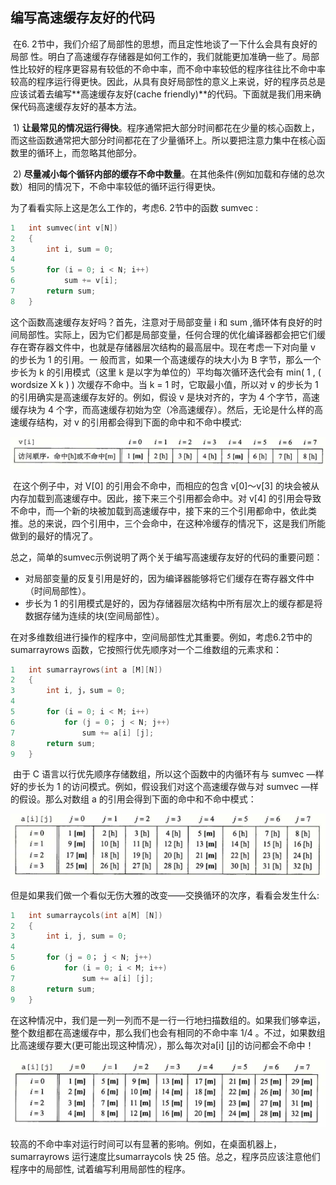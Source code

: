 ## 编写高速缓存友好的代码

​		在6. 2节中，我们介绍了局部性的思想，而且定性地谈了一下什么会具有良好的局部 性。明白了高速缓存存储器是如何工作的，我们就能更加准确一些了。局部性比较好的程序更容易有较低的不命中率，而不命中率较低的程序往往比不命中率较高的程序运行得更快。因此，从具有良好局部性的意义上来说，好的程序员总是应该试着去编写**高速缓存友好(cache friendly)**的代码。下面就是我们用来确保代码高速缓存友好的基本方法。

​		1)	**让最常见的情况运行得快**。程序通常把大部分时间都花在少量的核心函数上，而这些函数通常把大部分时间都花在了少量循环上。所以要把注意力集中在核心函数里的循环上，而忽略其他部分。

​		2)	**尽量减小每个循钚内部的缓存不命中数量**。在其他条件(例如加载和存储的总次数）相同的情况下，不命中率较低的循环运行得更快。

为了看看实际上这是怎么工作的，考虑6. 2节中的函数 sumvec :

```c
1	int sumvec(int v[N])
2	{
3		int i, sum = 0;
4
5		for (i = 0; i < N; i++)
6			sum += v[i];
7		return sum;
8	}
```

这个函数高速缓存友好吗？首先，注意对于局部变量 i 和 sum ,循环体有良好的时间局部性。实际上，因为它们都是局部变量，任何合理的优化编译器都会把它们缓存在寄存器文件中，也就是存储器层次结构的最高层中。现在考虑一下对向量 v 的步长为 1 的引用。一 般而言，如果一个高速缓存的块大小为 B 字节，那么一个步长为 k 的引用模式（这里 k 是以字为单位的）平均每次循环迭代会有  min( 1 , ( wordsize X k ) ) 次缓存不命中。当 k = 1 时，它取最小值，所以对 v 的步长为 1 的引用确实是高速缓存友好的。例如，假设 v 是块对齐的，字为 4 个字节，高速缓存块为 4 个字，而高速缓存初始为空（冷高速缓存）。然后，无论是什么样的高速缓存结构，对 v 的引用都会得到下面的命中和不命中模式:

![05公式1](./markdowniamge/05公式1.png)

​		在这个例子中，对 V[0] 的引用会不命中，而相应的包含 v[0]〜v[3] 的块会被从内存加载到高速缓存中。因此，接下来三个引用都会命中。对 v[4] 的引用会导致不命中，而—个新的块被加载到高速缓存中，接下来的三个引用都命中，依此类推。总的来说，四个引用中，三个会命中，在这种冷缓存的情况下，这是我们所能做到的最好的情况了。

​		总之，简单的sumvec示例说明了两个关于编写高速缓存友好的代码的重要问题：

- 对局部变量的反复引用是好的，因为编译器能够将它们缓存在寄存器文件中（时间局部性）。
- 步长为 1 的引用模式是好的，因为存储器层次结构中所有层次上的缓存都是将数据存储为连续的块(空间局部性）。

​        在对多维数组进行操作的程序中，空间局部性尤其重要。例如，考虑6.2节中的 sumarrayrows 函数，它按照行优先顺序对一个二维数组的元素求和：

```c
1	int sumarrayrows(int a [M][N])
2	{
3		int i, j，sum = 0;
4
5		for (i = 0; i < M; i++)
6			for (j = 0； j < N; j++)
7				sum += a[i] [j];
8		return sum;
9	}
```

​		由于 C 语言以行优先顺序存储数组，所以这个函数中的内循环有与 sumvec —样好的步长为 1 的访问模式。例如，假设我们对这个高速缓存做与对 sumvec —样的假设。那么对数组 a 的引用会得到下面的命中和不命中模式：

![05公式2](./markdowniamge/05公式2.png)

但是如果我们做一个看似无伤大雅的改变——交换循环的次序，看看会发生什么:

```c
1	int sumarraycols(int a[M] [N])
2	{
3		int i, j, sum = 0;
4
5		for (j = 0； j < N; j++)
6			for (i = 0; i < M; i++)
7				sum += a[i] [j];
8		return sum;
9	}
```

在这种情况中，我们是一列一列而不是一行一行地扫描数组的。如果我们够幸运，整个数组都在高速缓存中，那么我们也会有相同的不命中率 1/4 。不过，如果数组比高速缓存要大(更可能出现这种情况），那么每次对a[i] [j]的访问都会不命中！

![05公式3](./markdowniamge/05公式3.png)

​		较高的不命中率对运行时间可以有显著的影响。例如，在桌面机器上，sumarrayrows 运行速度比sumarraycols 快 25 倍。总之，程序员应该注意他们程序中的局部性, 试着编写利用局部性的程序。